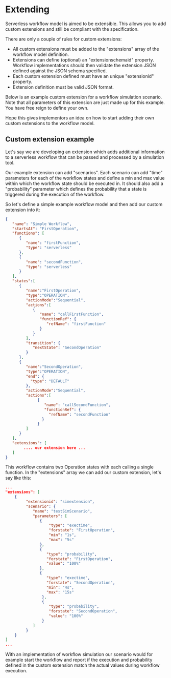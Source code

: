 # Extending

Serverless workflow model is aimed to be extensible. This allows you to add custom extensions
and still be compliant with the specification.

There are only a couple of rules for custom extensions:

- All custom extensions must be added to the "extensions" array of the workflow model definition.
- Extensions can define (optional) an "extensionschemaid" property. Workflow implementations should
then validate the extension JSON defined against the JSON schema specified.
- Each custom extension defined must have an unique "extensionid" property.
- Extension definition must be valid JSON format.

Below is an example custom extension for a workflow simulation scenario.
Note that all parameters of this extension are just made up for this example. You have
free reign to define your own.

Hope this gives implementors an idea on how to start adding their own custom extensions to the workflow model.

## Custom extension example

Let's say we are developing an extension which adds additional information
 to a serverless workflow that can be passed and processed by a simulation tool.

Our example extension can add "scenarios". Each scenario
can add "time" parameters for each of the workflow states and define a min and max value
within which the workflow state should be executed in. It should also add a "probability" parameter
which defines the probability that a state is triggered during the execution of the workflow.

So let's define a simple example workflow model and then add our custom extension into it:

```json
{  
   "name": "Simple Workflow",
   "startsAt": "FirstOperation",
   "functions": [
      {
         "name": "firstFunction",
         "type": "serverless"
      },
      {
         "name": "secondFunction",
         "type": "serverless"
      }
   ],
   "states":[  
      {  
         "name":"FirstOperation",
         "type":"OPERATION",
         "actionMode":"Sequential",
         "actions":[  
            {  
               "name": "callFirstFunction",
               "functionRef": {
                  "refName": "firstFunction"
               }
            }
         ],
         "transition": {
            "nextState": "SecondOperation"
         }
      },
      {  
         "name":"SecondOperation",
         "type":"OPERATION",
         "end": {
           "type": "DEFAULT"
         },
         "actionMode":"Sequential",
         "actions":[  
              {  
                 "name": "callSecondFunction",
                 "functionRef": {
                   "refName": "secondFunction"
                }
              }
         ]
      }
   ],
   "extensions": [
        .... our extension here ...
   ]
}
```

This workflow contains two Operation states with each calling a single function. In the "extensions" array we can add our custom extension, let's say like this:

```json
...
"extensions": [
    {
         "extensionid": "simextension",
         "scenario": {
            "name": "testSimScenario",
            "parameters": [
               {
                   "type": "exectime",
                   "forstate": "FirstOperation",
                   "min": "1s",
                   "max": "5s"
               },
               {
                  "type": "probability",
                  "forstate": "FirstOperation",
                  "value": "100%"
               },
               {
                  "type": "exectime",
                  "forstate": "SecondOperation",
                  "min": "4s",
                  "max": "15s"
                },
                {
                   "type": "probability",
                   "forstate": "SecondOperation",
                   "value": "100%"
                }
            ]
         }
    }
]
...
```

With an implementation of workflow simulation our scenario would for example start the workflow
and report if the execution and probability defined in the custom extension match the actual
values during workflow execution.
